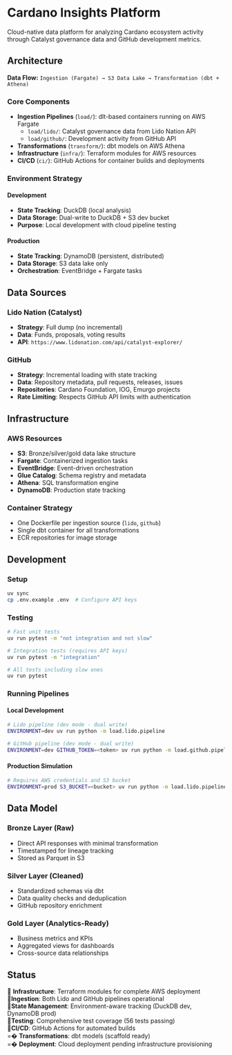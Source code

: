 # Cardano Insights Platform

Cloud-native data platform for analyzing Cardano ecosystem activity through Catalyst governance data and GitHub development metrics.

## Architecture

**Data Flow:** `Ingestion (Fargate) → S3 Data Lake → Transformation (dbt + Athena)`

### Core Components

- **Ingestion Pipelines** (`load/`): dlt-based containers running on AWS Fargate
  - `load/lido/`: Catalyst governance data from Lido Nation API
  - `load/github/`: Development activity from GitHub API
- **Transformations** (`transform/`): dbt models on AWS Athena
- **Infrastructure** (`infra/`): Terraform modules for AWS resources
- **CI/CD** (`ci/`): GitHub Actions for container builds and deployments

### Environment Strategy

#### Development
- **State Tracking**: DuckDB (local analysis)
- **Data Storage**: Dual-write to DuckDB + S3 dev bucket
- **Purpose**: Local development with cloud pipeline testing

#### Production  
- **State Tracking**: DynamoDB (persistent, distributed)
- **Data Storage**: S3 data lake only
- **Orchestration**: EventBridge + Fargate tasks

## Data Sources

### Lido Nation (Catalyst)
- **Strategy**: Full dump (no incremental)
- **Data**: Funds, proposals, voting results
- **API**: `https://www.lidonation.com/api/catalyst-explorer/`

### GitHub
- **Strategy**: Incremental loading with state tracking
- **Data**: Repository metadata, pull requests, releases, issues
- **Repositories**: Cardano Foundation, IOG, Emurgo projects
- **Rate Limiting**: Respects GitHub API limits with authentication

## Infrastructure

### AWS Resources
- **S3**: Bronze/silver/gold data lake structure
- **Fargate**: Containerized ingestion tasks
- **EventBridge**: Event-driven orchestration
- **Glue Catalog**: Schema registry and metadata
- **Athena**: SQL transformation engine
- **DynamoDB**: Production state tracking

### Container Strategy
- One Dockerfile per ingestion source (`lido`, `github`)  
- Single dbt container for all transformations
- ECR repositories for image storage

## Development

### Setup
```bash
uv sync
cp .env.example .env  # Configure API keys
```

### Testing
```bash
# Fast unit tests
uv run pytest -m "not integration and not slow"

# Integration tests (requires API keys)  
uv run pytest -m "integration"

# All tests including slow ones
uv run pytest
```

### Running Pipelines

#### Local Development
```bash
# Lido pipeline (dev mode - dual write)
ENVIRONMENT=dev uv run python -m load.lido.pipeline

# GitHub pipeline (dev mode - dual write)
ENVIRONMENT=dev GITHUB_TOKEN=<token> uv run python -m load.github.pipeline
```

#### Production Simulation
```bash
# Requires AWS credentials and S3 bucket
ENVIRONMENT=prod S3_BUCKET=<bucket> uv run python -m load.lido.pipeline
```

## Data Model

### Bronze Layer (Raw)
- Direct API responses with minimal transformation
- Timestamped for lineage tracking
- Stored as Parquet in S3

### Silver Layer (Cleaned)
- Standardized schemas via dbt
- Data quality checks and deduplication
- GitHub repository enrichment

### Gold Layer (Analytics-Ready)
- Business metrics and KPIs  
- Aggregated views for dashboards
- Cross-source data relationships

## Status

 **Infrastructure**: Terraform modules for complete AWS deployment  
 **Ingestion**: Both Lido and GitHub pipelines operational  
 **State Management**: Environment-aware tracking (DuckDB dev, DynamoDB prod)  
 **Testing**: Comprehensive test coverage (56 tests passing)  
 **CI/CD**: GitHub Actions for automated builds  
=� **Transformations**: dbt models (scaffold ready)  
=� **Deployment**: Cloud deployment pending infrastructure provisioning